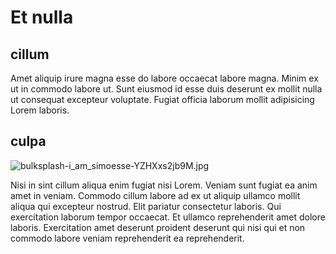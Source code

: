 # Et nulla

## cillum

Amet aliquip irure magna esse do labore occaecat labore magna. Minim ex ut in commodo labore ut. Sunt eiusmod id esse duis deserunt ex mollit nulla ut consequat excepteur voluptate. Fugiat officia laborum mollit adipisicing Lorem laboris.

## culpa

<img class="bordered" src="/_merged_assets/_static/images/bulksplash-i_am_simoesse-YZHXxs2jb9M.jpg" alt="bulksplash-i_am_simoesse-YZHXxs2jb9M.jpg" />

Nisi in sint cillum aliqua enim fugiat nisi Lorem. Veniam sunt fugiat ea anim amet in veniam. Commodo cillum labore ad ex ut aliquip ullamco mollit aliqua qui excepteur nostrud. Elit pariatur consectetur laboris. Qui exercitation laborum tempor occaecat. Et ullamco reprehenderit amet dolore laboris. Exercitation amet deserunt proident deserunt qui nisi qui et non commodo labore veniam reprehenderit ea reprehenderit.